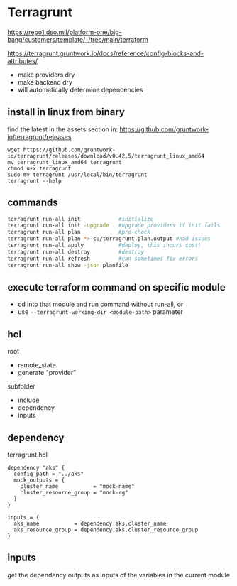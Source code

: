 # Terragrunt

https://repo1.dso.mil/platform-one/big-bang/customers/template/-/tree/main/terraform

https://terragrunt.gruntwork.io/docs/reference/config-blocks-and-attributes/

- make providers dry
- make backend dry
- will automatically determine dependencies

## install in linux from binary
find the latest in the assets section in: https://github.com/gruntwork-io/terragrunt/releases
```
wget https://github.com/gruntwork-io/terragrunt/releases/download/v0.42.5/terragrunt_linux_amd64
mv terragrunt_linux_amd64 terragrunt
chmod u+x terragrunt
sudo mv terragrunt /usr/local/bin/terragrunt
terragrunt --help
```

## commands
```sh
terragrunt run-all init            #initialize
terragrunt run-all init -upgrade   #upgrade providers if init fails
terragrunt run-all plan            #pre-check
terragrunt run-all plan *> c:/terragrunt.plan.output #had issues
terragrunt run-all apply           #deploy, this incurs cost!
terragrunt run-all destroy         #destroy
terragrunt run-all refresh         #can sometimes fix errors
terragrunt run-all show -json planfile
```

## execute terraform command on specific module
- cd into that module and run command without run-all, or
- use `--terragrunt-working-dir <module-path>` parameter

## hcl
root
- remote_state
- generate "provider"

subfolder
- include
- dependency
- inputs

## dependency
terragrunt.hcl
```
dependency "aks" {
  config_path = "../aks"
  mock_outputs = {
    cluster_name           = "mock-name"
    cluster_resource_group = "mock-rg"
  }
}

inputs = {
  aks_name           = dependency.aks.cluster_name
  aks_resource_group = dependency.aks.cluster_resource_group
}
```

## inputs
get the dependency outputs as inputs of the variables in the current module

